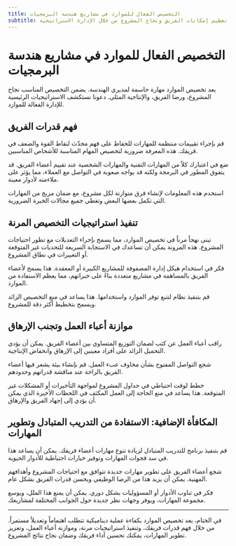 ```yaml
---
title: التخصيص الفعال للموارد في مشاريع هندسة البرمجيات
subtitle: تعظيم إمكانات الفريق ونجاح المشروع من خلال الإدارة الاستراتيجية
---
```


# التخصيص الفعال للموارد في مشاريع هندسة البرمجيات

يعد تخصيص الموارد مهارة حاسمة لمديري الهندسة. يضمن التخصيص المناسب نجاح المشروع، ورضا الفريق، والإنتاجية المثلى. دعونا نستكشف الاستراتيجيات الرئيسية للإدارة الفعالة للموارد.

## فهم قدرات الفريق

قم بإجراء تقييمات منتظمة للمهارات للحفاظ على فهم محدّث لنقاط القوة والضعف في فريقك. هذه المعرفة ضرورية لتخصيص المهام المناسبة للأشخاص المناسبين.

ضع في اعتبارك كلاً من المهارات التقنية والمهارات الشخصية عند تقييم أعضاء الفريق. قد يتفوق المطور في البرمجة ولكنه قد يواجه صعوبة في التواصل مع العملاء، مما يؤثر على ملاءمته لأدوار معينة.

استخدم هذه المعلومات لإنشاء فرق متوازنة لكل مشروع، مع ضمان مزيج من المهارات التي تكمل بعضها البعض وتغطي جميع مجالات الخبرة الضرورية.

## تنفيذ استراتيجيات التخصيص المرنة

تبنى نهجاً مرناً في تخصيص الموارد، مما يسمح بإجراء التعديلات مع تطور احتياجات المشروع. هذه المرونة يمكن أن تساعدك في الاستجابة السريعة للتحديات غير المتوقعة أو التغييرات في نطاق المشروع.

فكر في استخدام هيكل إدارة المصفوفة للمشاريع الكبيرة أو المعقدة. هذا يسمح لأعضاء الفريق بالمساهمة في مشاريع متعددة بناءً على خبراتهم، مما يعظم الاستفادة من الموارد.

قم بتنفيذ نظام لتتبع توفر الموارد واستخدامها. هذا يساعد في منع التخصيص الزائد ويسمح بتخطيط أكثر دقة للمشروع.

## موازنة أعباء العمل وتجنب الإرهاق

راقب أعباء العمل عن كثب لضمان التوزيع المتساوي بين أعضاء الفريق. يمكن أن يؤدي التحميل الزائد على أفراد معينين إلى الإرهاق وانخفاض الإنتاجية.

شجع التواصل المفتوح بشأن مخاوف عبء العمل. قم بإنشاء بيئة يشعر فيها أعضاء الفريق بالراحة عند مناقشة قدراتهم وحدودهم.

خطط لوقت احتياطي في جداول المشروع لمواجهة التأخيرات أو المشكلات غير المتوقعة. هذا يساعد في منع الحاجة إلى العمل المكثف في اللحظات الأخيرة الذي يمكن أن يؤدي إلى إجهاد الفريق والإرهاق.

## المكافأة الإضافية: الاستفادة من التدريب المتبادل وتطوير المهارات

قم بتنفيذ برنامج للتدريب المتبادل لزيادة تنوع مهارات أعضاء فريقك. يمكن أن يساعد هذا في سد فجوات المهارات وتوفير خيارات احتياطية للأدوار الحيوية.

شجع أعضاء الفريق على تطوير مهارات جديدة تتوافق مع احتياجات المشروع وأهدافهم المهنية. يمكن أن يزيد هذا من الرضا الوظيفي ويحسن قدرات الفريق بشكل عام.

فكر في تناوب الأدوار أو المسؤوليات بشكل دوري. يمكن أن يمنع هذا الملل، ويوسع مجموعة المهارات، ويوفر وجهات نظر جديدة حول الجوانب المختلفة لمشاريعك.

---

في الختام، يعد تخصيص الموارد بكفاءة عملية ديناميكية تتطلب اهتماماً وتعديلاً مستمراً. من خلال فهم قدرات فريقك، وتنفيذ استراتيجيات مرنة، وموازنة أعباء العمل، وتعزيز تطوير المهارات، يمكنك تحسين أداء فريقك وضمان نجاح نتائج المشروع.
